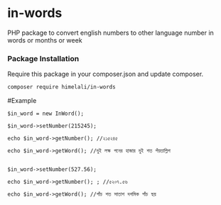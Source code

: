 # in-words
PHP package to convert english numbers to other language number in words or months or week


### Package Installation

Require this package in your composer.json and update composer.

```bash
composer require himelali/in-words
```

#Example
```
$in_word = new InWord();

$in_word->setNumber(215245);

echo $in_word->getNumber(); //২১৫২৪৫

echo $in_word->getWord(); //দুই লক্ষ পনের হাজার দুই শত পঁয়তাল্লিশ


$in_word->setNumber(527.56);

echo $in_word->getNumber(); ; //৫২০৭.৫৬

echo $in_word->getWord(); //পাঁচ শত সাতাশ দশমিক পাঁচ ছয়
```